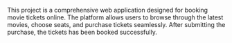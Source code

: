 This project is a comprehensive web application designed for booking movie tickets online. The platform allows users to browse through the latest movies, choose seats, and purchase tickets seamlessly.
After submitting the purchase, the tickets has been booked successfully.
